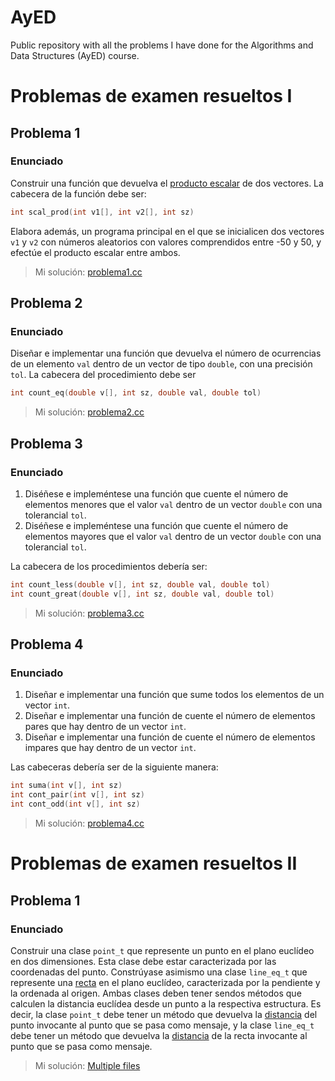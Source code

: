 # AyED
Public repository with all the problems I have done for the Algorithms and Data Structures (AyED) course.

# Problemas de examen resueltos I

## Problema 1

### Enunciado

Construir una función que devuelva el [producto escalar](https://es.wikipedia.org/wiki/Producto_escalar) de dos vectores. La cabecera de la función debe ser:

```cpp
int scal_prod(int v1[], int v2[], int sz)
```

Elabora además, un programa principal en el que se inicialicen dos vectores `v1` y `v2` con números aleatorios con valores comprendidos entre -50 y 50, y efectúe el producto escalar entre ambos.

> Mi solución: [problema1.cc](https://github.com/hectorma13/AyED/blob/main/problemas_examen_1/problema1.cc)

## Problema 2

### Enunciado

Diseñar e implementar una función que devuelva el número de ocurrencias de un elemento `val` dentro de un vector de tipo `double`, con una precisión `tol`.
La cabecera del procedimiento debe ser

```cpp
int count_eq(double v[], int sz, double val, double tol)
```

> Mi solución: [problema2.cc](https://github.com/hectorma13/AyED/blob/main/problemas_examen_1/problema2.cc)

## Problema 3

### Enunciado

1. Diséñese e impleméntese una función que cuente el número de elementos menores que el valor `val` dentro de un vector `double` con una tolerancial `tol`.
2. Diséñese e impleméntese una función que cuente el número de elementos mayores que el valor `val` dentro de un vector `double` con una tolerancial `tol`.

La cabecera de los procedimientos debería ser:

```cpp
int count_less(double v[], int sz, double val, double tol)
int count_great(double v[], int sz, double val, double tol)
```

> Mi solución: [problema3.cc](https://github.com/hectorma13/AyED/blob/main/problemas_examen_1/problema3.cc)

## Problema 4

### Enunciado

1. Diseñar e implementar una función que sume todos los elementos de un vector `int`.
2. Diseñar e implementar una función de cuente el número de elementos pares que hay dentro de un vector `int`.
3. Diseñar e implementar una función de cuente el número de elementos impares que hay dentro de un vector `int`.

Las cabeceras debería ser de la siguiente manera:

```cpp
int suma(int v[], int sz)
int cont_pair(int v[], int sz)
int cont_odd(int v[], int sz)
```
> Mi solución: [problema4.cc](https://github.com/hectorma13/AyED/blob/main/problemas_examen_1/problema4.cc)

# Problemas de examen resueltos II

## Problema 1

### Enunciado

Construir una clase `point_t` que represente un punto en el plano euclídeo en dos dimensiones. Esta clase debe estar caracterizada por las coordenadas del punto. Constrúyase asimismo una clase `line_eq_t` que represente una [recta](https://es.wikipedia.org/wiki/Recta) en el plano euclídeo, caracterizada por la pendiente y la ordenada al origen. Ambas clases deben tener sendos métodos que calculen la distancia euclídea desde un punto a la respectiva estructura. Es decir, la clase `point_t` debe tener un método que devuelva la [distancia](https://es.wikipedia.org/wiki/Distancia_euclidiana) del punto invocante al punto que se pasa como mensaje, y la clase `line_eq_t` debe tener un método que devuelva la [distancia](https://es.wikipedia.org/wiki/Distancia_de_un_punto_a_una_recta) de la recta invocante al punto que se pasa como mensaje.

> Mi solución: [Multiple files](https://github.com/hectorma13/AyED/blob/main/problemas_examen_2/prob1)
